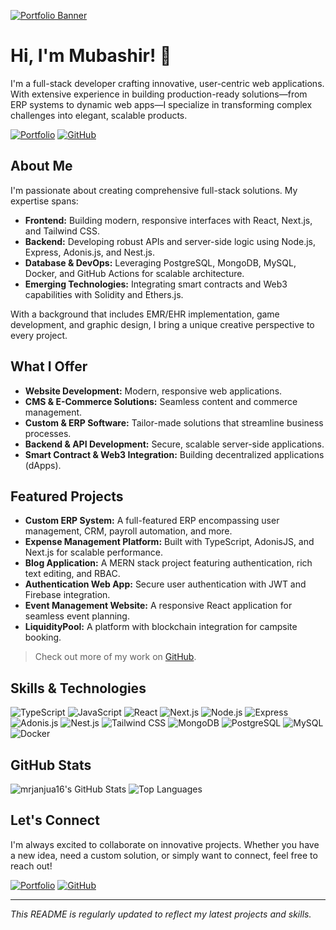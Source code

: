 <!-- Banner Section -->
[![Portfolio Banner](https://portfolio-nextjs-taupe-eight.vercel.app/)](https://portfolio-nextjs-taupe-eight.vercel.app/)

# Hi, I'm Mubashir! 👋

I'm a full-stack developer crafting innovative, user-centric web applications. With extensive experience in building production-ready solutions—from ERP systems to dynamic web apps—I specialize in transforming complex challenges into elegant, scalable products.

<!-- Quick Navigation & Social Links -->
[![Portfolio](https://img.shields.io/badge/Portfolio-Visit-blue?style=for-the-badge&logo=google-chrome)](https://portfolio-nextjs-taupe-eight.vercel.app/)
[![GitHub](https://img.shields.io/badge/GitHub-mrjanjua16-181717?style=for-the-badge&logo=github)](https://github.com/mrjanjua16)
<!-- You can add more badges for LinkedIn, Twitter, etc. -->

## About Me

I'm passionate about creating comprehensive full-stack solutions. My expertise spans:
- **Frontend:** Building modern, responsive interfaces with React, Next.js, and Tailwind CSS.
- **Backend:** Developing robust APIs and server-side logic using Node.js, Express, Adonis.js, and Nest.js.
- **Database & DevOps:** Leveraging PostgreSQL, MongoDB, MySQL, Docker, and GitHub Actions for scalable architecture.
- **Emerging Technologies:** Integrating smart contracts and Web3 capabilities with Solidity and Ethers.js.

With a background that includes EMR/EHR implementation, game development, and graphic design, I bring a unique creative perspective to every project.

## What I Offer

- **Website Development:** Modern, responsive web applications.
- **CMS & E-Commerce Solutions:** Seamless content and commerce management.
- **Custom & ERP Software:** Tailor-made solutions that streamline business processes.
- **Backend & API Development:** Secure, scalable server-side applications.
- **Smart Contract & Web3 Integration:** Building decentralized applications (dApps).

## Featured Projects

- **Custom ERP System:** A full-featured ERP encompassing user management, CRM, payroll automation, and more.
- **Expense Management Platform:** Built with TypeScript, AdonisJS, and Next.js for scalable performance.
- **Blog Application:** A MERN stack project featuring authentication, rich text editing, and RBAC.
- **Authentication Web App:** Secure user authentication with JWT and Firebase integration.
- **Event Management Website:** A responsive React application for seamless event planning.
- **LiquidityPool:** A platform with blockchain integration for campsite booking.

> Check out more of my work on [GitHub](https://github.com/mrjanjua16).

## Skills & Technologies

![TypeScript](https://img.shields.io/badge/TypeScript-3178C6?style=for-the-badge&logo=typescript&logoColor=white)
![JavaScript](https://img.shields.io/badge/JavaScript-F7DF1E?style=for-the-badge&logo=javascript&logoColor=black)
![React](https://img.shields.io/badge/React-61DAFB?style=for-the-badge&logo=react&logoColor=black)
![Next.js](https://img.shields.io/badge/Next.js-000000?style=for-the-badge&logo=nextdotjs&logoColor=white)
![Node.js](https://img.shields.io/badge/Node.js-339933?style=for-the-badge&logo=nodedotjs&logoColor=white)
![Express](https://img.shields.io/badge/Express.js-404D59?style=for-the-badge)
![Adonis.js](https://img.shields.io/badge/Adonis.js-000000?style=for-the-badge&logo=adonisjs&logoColor=white)
![Nest.js](https://img.shields.io/badge/Nest.js-E0234E?style=for-the-badge&logo=nestjs&logoColor=white)
![Tailwind CSS](https://img.shields.io/badge/Tailwind_CSS-38B2AC?style=for-the-badge&logo=tailwind-css&logoColor=white)
![MongoDB](https://img.shields.io/badge/MongoDB-47A248?style=for-the-badge&logo=mongodb&logoColor=white)
![PostgreSQL](https://img.shields.io/badge/PostgreSQL-336791?style=for-the-badge&logo=postgresql&logoColor=white)
![MySQL](https://img.shields.io/badge/MySQL-4479A1?style=for-the-badge&logo=mysql&logoColor=white)
![Docker](https://img.shields.io/badge/Docker-2496ED?style=for-the-badge&logo=docker&logoColor=white)
<!-- Add additional badges as required -->

## GitHub Stats

![mrjanjua16's GitHub Stats](https://github-readme-stats.vercel.app/api?username=mrjanjua16&show_icons=true&theme=tokyonight)
![Top Languages](https://github-readme-stats.vercel.app/api/top-langs/?username=mrjanjua16&layout=compact&theme=tokyonight)

## Let's Connect

I'm always excited to collaborate on innovative projects. Whether you have a new idea, need a custom solution, or simply want to connect, feel free to reach out!

[![Portfolio](https://img.shields.io/badge/Portfolio-Visit-blue?style=flat&logo=google-chrome)](https://portfolio-nextjs-taupe-eight.vercel.app/)
[![GitHub](https://img.shields.io/badge/GitHub-mrjanjua16-181717?style=flat&logo=github)](https://github.com/mrjanjua16)

---

*This README is regularly updated to reflect my latest projects and skills.*
